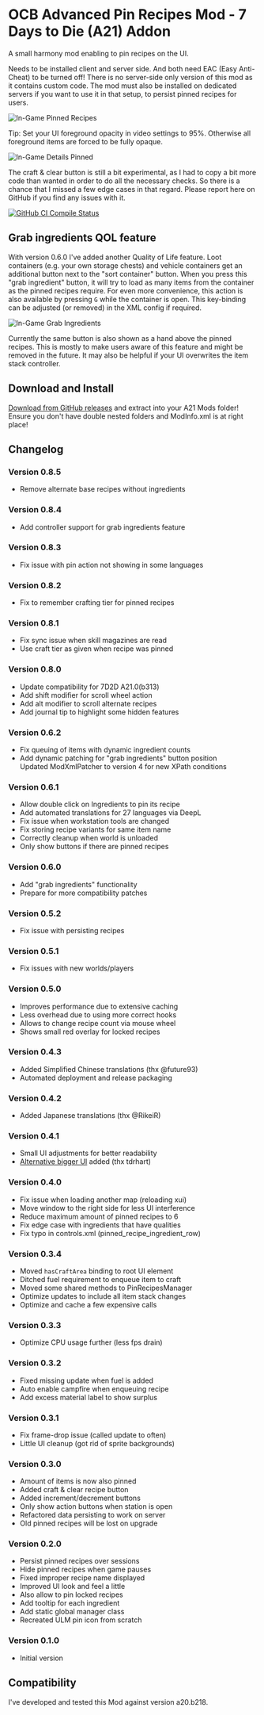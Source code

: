 # OCB Advanced Pin Recipes Mod - 7 Days to Die (A21) Addon

A small harmony mod enabling to pin recipes on the UI.

Needs to be installed client and server side. And both need
EAC (Easy Anti-Cheat) to be turned off! There is no server-side
only version of this mod as it contains custom code. The mod
must also be installed on dedicated servers if you want to
use it in that setup, to persist pinned recipes for users.

![In-Game Pinned Recipes](Screens/in-game-screen-pins.jpg)

Tip: Set your UI foreground opacity in video settings to 95%.
Otherwise all foreground items are forced to be fully opaque.

![In-Game Details Pinned](Screens/in-game-detail-pins.png)

The craft & clear button is still a bit experimental, as
I had to copy a bit more code than wanted in order to do
all the necessary checks. So there is a chance that I
missed a few edge cases in that regard. Please report
here on GitHub if you find any issues with it.

[![GitHub CI Compile Status][4]][3]

## Grab ingredients QOL feature

With version 0.6.0 I've added another Quality of Life feature.
Loot containers (e.g. your own storage chests) and vehicle
containers get an additional button next to the "sort container"
button. When you press this "grab ingredient" button, it will try
to load as many items from the container as the pinned recipes
require. For even more convenience, this action is also available
by pressing `G` while the container is open. This key-binding
can be adjusted (or removed) in the XML config if required.

![In-Game Grab Ingredients](Screens/in-game-grab-ingredients.png)

Currently the same button is also shown as a hand above the
pinned recipes. This is mostly to make users aware of this
feature and might be removed in the future. It may also be
helpful if your UI overwrites the item stack controller.

## Download and Install

[Download from GitHub releases][2] and extract into your A21 Mods folder!  
Ensure you don't have double nested folders and ModInfo.xml is at right place!

## Changelog

### Version 0.8.5

- Remove alternate base recipes without ingredients

### Version 0.8.4

- Add controller support for grab ingredients feature

### Version 0.8.3

- Fix issue with pin action not showing in some languages

### Version 0.8.2

- Fix to remember crafting tier for pinned recipes

### Version 0.8.1

- Fix sync issue when skill magazines are read
- Use craft tier as given when recipe was pinned

### Version 0.8.0

- Update compatibility for 7D2D A21.0(b313)
- Add shift modifier for scroll wheel action
- Add alt modifier to scroll alternate recipes
- Add journal tip to highlight some hidden features

### Version 0.6.2

- Fix queuing of items with dynamic ingredient counts
- Add dynamic patching for "grab ingredients" button position  
  Updated ModXmlPatcher to version 4 for new XPath conditions

### Version 0.6.1

- Allow double click on Ingredients to pin its recipe
- Add automated translations for 27 languages via DeepL
- Fix issue when workstation tools are changed
- Fix storing recipe variants for same item name
- Correctly cleanup when world is unloaded
- Only show buttons if there are pinned recipes

### Version 0.6.0

- Add "grab ingredients" functionality
- Prepare for more compatibility patches

### Version 0.5.2

- Fix issue with persisting recipes

### Version 0.5.1

- Fix issues with new worlds/players

### Version 0.5.0

- Improves performance due to extensive caching
- Less overhead due to using more correct hooks
- Allows to change recipe count via mouse wheel
- Shows small red overlay for locked recipes

### Version 0.4.3

- Added Simplified Chinese translations (thx @future93)
- Automated deployment and release packaging

### Version 0.4.2

- Added Japanese translations (thx @RikeiR)

### Version 0.4.1

- Small UI adjustments for better readability
- [Alternative bigger UI][1] added (thx tdrhart)

### Version 0.4.0

- Fix issue when loading another map (reloading xui)
- Move window to the right side for less UI interference
- Reduce maximum amount of pinned recipes to 6
- Fix edge case with ingredients that have qualities
- Fix typo in controls.xml (pinned_recipe_ingredient_row)

### Version 0.3.4

- Moved `hasCraftArea` binding to root UI element
- Ditched fuel requirement to enqueue item to craft
- Moved some shared methods to PinRecipesManager
- Optimize updates to include all item stack changes
- Optimize and cache a few expensive calls

### Version 0.3.3

- Optimize CPU usage further (less fps drain)

### Version 0.3.2

- Fixed missing update when fuel is added
- Auto enable campfire when enqueuing recipe
- Add excess material label to show surplus

### Version 0.3.1

- Fix frame-drop issue (called update to often)
- Little UI cleanup (got rid of sprite backgrounds)

### Version 0.3.0

- Amount of items is now also pinned
- Added craft & clear recipe button
- Added increment/decrement buttons
- Only show action buttons when station is open
- Refactored data persisting to work on server
- Old pinned recipes will be lost on upgrade

### Version 0.2.0

- Persist pinned recipes over sessions
- Hide pinned recipes when game pauses
- Fixed improper recipe name displayed
- Improved UI look and feel a little
- Also allow to pin locked recipes
- Add tooltip for each ingredient
- Add static global manager class
- Recreated ULM pin icon from scratch

### Version 0.1.0

- Initial version

## Compatibility

I've developed and tested this Mod against version a20.b218.

[1]: https://github.com/OCB7D2D/OcbPinRecipesUiTdrHart
[2]: https://github.com/OCB7D2D/OcbPinRecipes/releases
[3]: https://github.com/OCB7D2D/OcbPinRecipes/actions/workflows/ci.yml
[4]: https://github.com/OCB7D2D/OcbPinRecipes/actions/workflows/ci.yml/badge.svg
